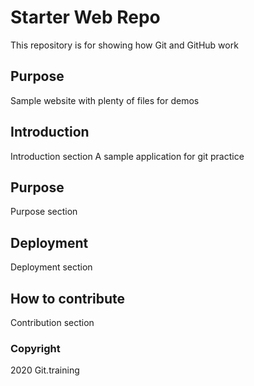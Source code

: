 # Starter Web Repo

This repository is for showing how Git and GitHub work

## Purpose

Sample website with plenty of files for demos

## Introduction

Introduction section
A sample application for git practice

## Purpose

Purpose section

## Deployment

Deployment section

## How to contribute

Contribution section

### Copyright

2020 Git.training